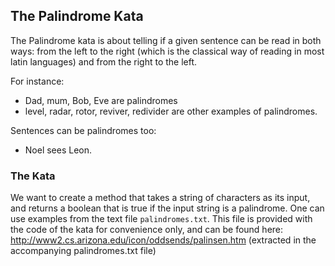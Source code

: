 ## The Palindrome Kata

The Palindrome kata is about telling if a given sentence can be read in both ways: from the left to the right (which is the classical way of reading in most latin languages) and from the right to the left.

For instance:

- Dad, mum, Bob, Eve are palindromes
- level, radar, rotor, reviver, redivider are other examples of palindromes.

Sentences can be palindromes too:

- Noel sees Leon.

### The Kata

We want to create a method that takes a string of characters as its input, and returns a boolean that is true if the input string is a palindrome. One can use examples from the text file ``palindromes.txt``. This file is provided with the code of the kata for convenience only, and can be found here: http://www2.cs.arizona.edu/icon/oddsends/palinsen.htm (extracted in the accompanying palindromes.txt file)

